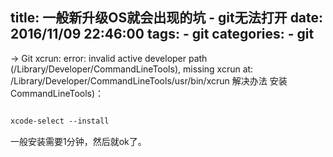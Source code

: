 title: 一般新升级OS就会出现的坑 - git无法打开
date: 2016/11/09 22:46:00
tags: 
    - git
categories:
    - git
---

 -> Git
xcrun: error: invalid active developer path (/Library/Developer/CommandLineTools), missing xcrun at: /Library/Developer/CommandLineTools/usr/bin/xcrun
解决办法 安装CommandLineTools)：
 

```xml

xcode-select --install

```
一般安装需要1分钟，然后就ok了。